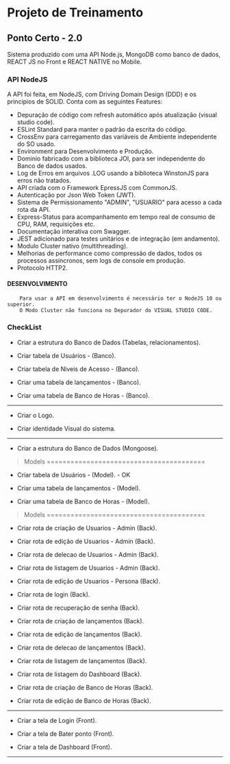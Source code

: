 # Projeto de Treinamento

## Ponto Certo - 2.0

Sistema produzido com uma API Node.js, MongoDB como banco de dados, REACT JS no Front e REACT NATIVE no Mobile.

### API NodeJS

A API foi feita, em NodeJS, com Driving Domain Design (DDD) e os principios de SOLID.
Conta com as seguintes Features:

- Depuração de código com refresh automático após atualização (visual studio code).
- ESLint Standard para manter o padrão da escrita do código.
- CrossEnv para carregamento das variáveis de Ambiente independente do SO usado.
- Environment para Desenvolvimento e Produção.
- Dominio fabricado com a biblioteca JOI, para ser independente do Banco de dados usados.
- Log de Erros em arquivos .LOG usando a biblioteca WinstonJS para erros não tratados.
- API criada com o Framework EpressJS com CommonJS.
- Autenticação por Json Web Token (JWT).
- Sistema de Permissionamento "ADMIN", "USUARIO" para acesso a cada rota da API.
- Express-Status para acompanhamento em tempo real de consumo de CPU, RAM, requisições etc.
- Documentação interativa com Swagger.
- JEST adicionado para testes unitários e de integração (em andamento).
- Modulo Cluster nativo (multithreading).
- Melhorias de performance como compressão de dados, todos os processos assíncronos, sem logs de console em produção.
- Protocolo HTTP2.

#### DESENVOLVIMENTO

        Para usar a API em desenvolvimento é necessário ter o NodeJS 10 ou superior.
        O Modo Cluster não funciona no Depurador do VISUAL STUDIO CODE.

### CheckList

- Criar a estrutura do Banco de Dados (Tabelas, relacionamentos).

- Criar tabela de Usuários - (Banco).

- Criar tabela de Niveis de Acesso - (Banco).

- Criar uma tabela de lançamentos - (Banco).

- Criar uma tabela de Banco de Horas - (Banco).

---

- Criar o Logo.

- Criar identidade Visual do sistema.

---

- Criar a estrutura do Banco de Dados (Mongoose).

> Models ========================================

- Criar tabela de Usuários - (Model). - OK

- Criar uma tabela de lançamentos - (Model).

- Criar uma tabela de Banco de Horas - (Model).

> Models ========================================

- Criar rota de criação de Usuarios - Admin (Back).

- Criar rota de edição de Usuarios - Admin (Back).

- Criar rota de delecao de Usuarios - Admin (Back).

- Criar rota de listagem de Usuarios - Admin (Back).

- Criar rota de edição de Usuarios - Persona (Back).

- Criar rota de login (Back).

- Criar rota de recuperação de senha (Back).

- Criar rota de criação de lançamentos (Back).

- Criar rota de edição de lançamentos (Back).

- Criar rota de delecao de lançamentos (Back).

- Criar rota de listagem de lançamentos (Back).

- Criar rota de listagem do Dashboard (Back).

- Criar rota de criação de Banco de Horas (Back).

- Criar rota de edição de Banco de Horas (Back).

---

- Criar a tela de Login (Front).

- Criar a tela de Bater ponto (Front).

- Criar a tela de Dashboard (Front).

---
